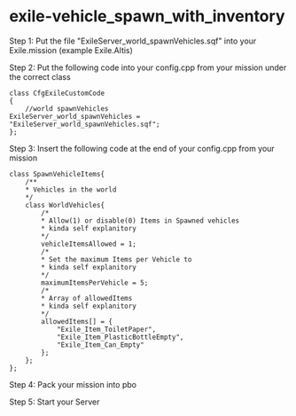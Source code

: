 # exile-vehicle_spawn_with_inventory
Step 1:
  Put the file "ExileServer_world_spawnVehicles.sqf" into your Exile.mission (example Exile.Altis)

Step 2:
  Put the following code into your config.cpp from your mission under the correct class
```  
class CfgExileCustomCode
{
	//world spawnVehicles
ExileServer_world_spawnVehicles = "ExileServer_world_spawnVehicles.sqf";
};
```

Step 3:
Insert the following code at the end of your config.cpp from your mission
```
class SpawnVehicleItems{
	/**
	* Vehicles in the world
	*/
	class WorldVehicles{
		/*
		* Allow(1) or disable(0) Items in Spawned vehicles
		* kinda self explanitory
		*/
		vehicleItemsAllowed = 1;
		/*
		* Set the maximum Items per Vehicle to
		* kinda self explanitory
		*/
		maximumItemsPerVehicle = 5;
		/*
		* Array of allowedItems
		* kinda self explanitory
		*/
		allowedItems[] = {
			"Exile_Item_ToiletPaper",
			"Exile_Item_PlasticBottleEmpty",
			"Exile_Item_Can_Empty"
		};
	};
};
```
Step 4:
 Pack your mission into pbo

Step 5:
 Start your Server
